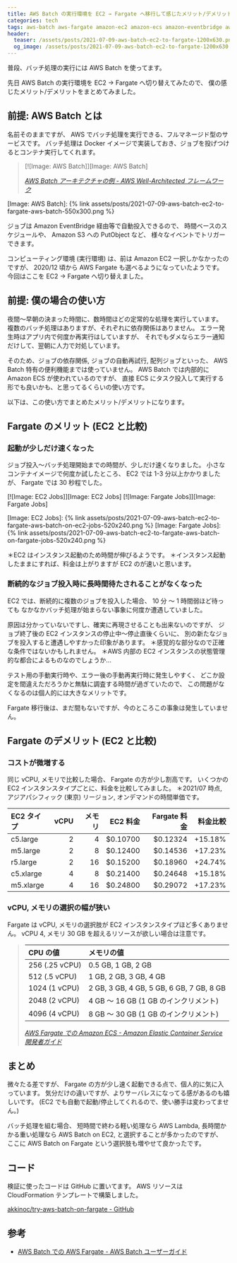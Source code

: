 ```yaml
---
title: AWS Batch の実行環境を EC2 → Fargate へ移行して感じたメリット/デメリット
categories: tech
tags: aws-batch aws-fargate amazon-ec2 amazon-ecs amazon-eventbridge aws-cloudformation aws
header:
  teaser: /assets/posts/2021-07-09-aws-batch-ec2-to-fargate-1200x630.png
  og_image: /assets/posts/2021-07-09-aws-batch-ec2-to-fargate-1200x630.png
---
```


普段、バッチ処理の実行には AWS Batch を使ってます。

先日 AWS Batch の実行環境を EC2 → Fargate へ切り替えてみたので、
僕の感じたメリット/デメリットをまとめてみました。

<!--more-->

## 前提: AWS Batch とは

名前そのままですが、 AWS でバッチ処理を実行できる、フルマネージド型のサービスです。
バッチ処理は Docker イメージで実装しておき、ジョブを投げつけるとコンテナ実行してくれます。

> [![Image: AWS Batch]][Image: AWS Batch]
>
> <footer><cite><a href="https://docs.aws.amazon.com/ja_jp/wellarchitected/latest/high-performance-computing-lens/batch-based-architecture.html">AWS Batch アーキテクチャの例 - AWS Well-Architected フレームワーク</a></cite></footer>

[Image: AWS Batch]: {% link assets/posts/2021-07-09-aws-batch-ec2-to-fargate-aws-batch-550x300.png %}

ジョブは Amazon EventBridge 経由等で自動投入できるので、
時間ベースのスケジュールや、 Amazon S3 への PutObject など、
様々なイベントでトリガーできます。

コンピューティング環境 (実行環境) は、前は Amazon EC2 一択しかなかったのですが、
2020/12 頃から AWS Fargate も選べるようになっていたようです。
今回はここを EC2 → Fargate へ切り替えました。

## 前提: 僕の場合の使い方

夜間〜早朝の決まった時間に、数時間ほどの定常的な処理を実行しています。
複数のバッチ処理はありますが、それぞれに依存関係はありません。
エラー発生時はアプリ内で何度か再実行はしていますが、
それでもダメならエラー通知だけして、翌朝に人力で対処しています。

そのため、ジョブの依存関係, ジョブの自動再​試行, 配列ジョブといった、
AWS Batch 特有の便利機能までは使っていません。
AWS Batch では内部的に Amazon ECS が使われているのですが、
直接 ECS にタスク投入して実行する形でも良いかも、と思ってるくらいの使い方です。

以下は、この使い方でまとめたメリット/デメリットになります。

## Fargate のメリット (EC2 と比較)

### 起動が少しだけ速くなった

ジョブ投入〜バッチ処理開始までの時間が、少しだけ速くなりました。
小さなコンテナイメージで何度か試したところ、
EC2 では 1-3 分以上かかりましたが、 Fargate では 30 秒程でした。

[![Image: EC2 Jobs]][Image: EC2 Jobs]
[![Image: Fargate Jobs]][Image: Fargate Jobs]

[Image: EC2 Jobs]: {% link assets/posts/2021-07-09-aws-batch-ec2-to-fargate-aws-batch-on-ec2-jobs-520x240.png %}
[Image: Fargate Jobs]: {% link assets/posts/2021-07-09-aws-batch-ec2-to-fargate-aws-batch-on-fargate-jobs-520x240.png %}

＊EC2 はインスタンス起動のため時間が伸びるようです。
＊インスタンス起動したままにすれば、料金は上がりますが EC2 のが速いと思います。

### 断続的なジョブ投入時に長時間待たされることがなくなった

EC2 では、断続的に複数のジョブを投入した場合、 10 分 〜 1 時間弱ほど待っても
なかなかバッチ処理が始まらない事象に何度か遭遇していました。

原因は分かっていないですし、確実に再現させることも出来ないのですが、
ジョブ終了後の EC2 インスタンスの停止中〜停止直後くらいに、
別の新たなジョブを投入すると遭遇しやすかった印象があります。
＊感覚的な部分なので正確な条件ではないかもしれません。
＊AWS 内部の EC2 インスタンスの状態管理的な都合によるものなのでしょうか...

テスト用の手動実行時や、エラー後の手動再実行時に発生しやすく、
どこか設定を間違えただろうかと無駄に調査する時間が過ぎていたので、
この問題がなくなるのは個人的には大きなメリットです。

Fargate 移行後は、まだ間もないですが、今のところこの事象は発生していません。

## Fargate のデメリット (EC2 と比較)

### コストが微増する

同じ vCPU, メモリで比較した場合、 Fargate の方が少し割高です。
いくつかの EC2 インスタンスタイプごとに、料金を比較してみました。
＊2021/07 時点, アジアパシフィック (東京) リージョン, オンデマンドの時間単価です。

| EC2 タイプ | vCPU | メモリ | EC2 料金 | Fargate 料金 | 料金比較 |
|:-----------|-----:|-------:|---------:|-------------:|---------:|
| c5.large   |    2 |      4 | $0.10700 |     $0.12324 |  +15.18% |
| m5.large   |    2 |      8 | $0.12400 |     $0.14536 |  +17.23% |
| r5.large   |    2 |     16 | $0.15200 |     $0.18960 |  +24.74% |
| c5.xlarge  |    4 |      8 | $0.21400 |     $0.24648 |  +15.18% |
| m5.xlarge  |    4 |     16 | $0.24800 |     $0.29072 |  +17.23% |

### vCPU, メモリの選択の幅が狭い

Fargate は vCPU, メモリの選択肢が EC2 インスタンスタイプほど多くありません。
vCPU 4, メモリ 30 GB を超えるリソースが欲しい場合は注意です。

> |    CPU の値    |                メモリの値                |
> |:---------------|:-----------------------------------------|
> | 256 (.25 vCPU) | 0.5 GB, 1 GB, 2 GB                       |
> | 512 (.5 vCPU)  | 1 GB, 2 GB, 3 GB, 4 GB                   |
> | 1024 (1 vCPU)  | 2 GB, 3 GB, 4 GB, 5 GB, 6 GB, 7 GB, 8 GB |
> | 2048 (2 vCPU)  | 4 GB ～ 16 GB (1 GB のインクリメント)    |
> | 4096 (4 vCPU)  | 8 GB ～ 30 GB (1 GB のインクリメント)    |
> 
> <footer><cite><a href="https://docs.aws.amazon.com/ja_jp/AmazonECS/latest/developerguide/AWS_Fargate.html">AWS Fargate での Amazon ECS - Amazon Elastic Container Service 開発者ガイド</a></cite></footer>

## まとめ

微々たる差ですが、 Fargate の方が少し速く起動できる点で、個人的に気に入っています。
気分だけの違いですが、よりサーバレスになってる感があるのも嬉しいです。
(EC2 でも自動で起動/停止してくれるので、使い勝手は変わってません。)

バッチ処理を組む場合、
短時間で終わる軽い処理なら AWS Lambda,
長時間かかる重い処理なら AWS Batch on EC2,
と選択することが多かったのですが、
ここに AWS Batch on Fargate という選択肢も増やせて良かったです。

## コード

検証に使ったコードは GitHub に置いてます。
AWS リソースは CloudFormation テンプレートで構築しました。

[akkinoc/try-aws-batch-on-fargate - GitHub](https://github.com/akkinoc/try-aws-batch-on-fargate)

## 参考

* [AWS Batch での AWS Fargate - AWS Batch ユーザーガイド](https://docs.aws.amazon.com/ja_jp/batch/latest/userguide/fargate.html)
